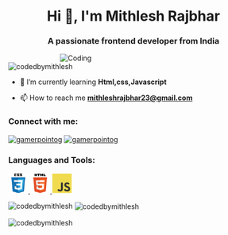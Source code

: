 <h1 align="center">Hi 👋, I'm Mithlesh Rajbhar</h1>
<h3 align="center">A passionate frontend developer from India</h3>

<img align="right" alt="Coding" width="400px" src="https://cdn.dribbble.com/users/2131993/screenshots/4948736/thoughtworks-gif_dribbble.gif">

<p align="left"> <img src="https://komarev.com/ghpvc/?username=codedbymithlesh&label=Profile%20views&color=0e75b6&style=flat" alt="codedbymithlesh" /> </p>

- 🌱 I’m currently learning **Html,css,Javascript**

- 📫 How to reach me **mithleshrajbhar23@gmail.com**

<h3 align="left">Connect with me:</h3>
<p align="left">
<a href="https://instagram.com/gamerpointog" target="blank"><img align="center" src="https://raw.githubusercontent.com/rahuldkjain/github-profile-readme-generator/master/src/images/icons/Social/instagram.svg" alt="gamerpointog" height="30" width="40" /></a>
<a href="https://www.youtube.com/@GamerPointOG" target="blank"><img align="center" src="https://raw.githubusercontent.com/rahuldkjain/github-profile-readme-generator/master/src/images/icons/Social/youtube.svg" alt="gamerpointog" height="30" width="40" /></a>
</p>

<h3 align="left">Languages and Tools:</h3>
<p align="left"> <a href="https://www.w3schools.com/css/" target="_blank" rel="noreferrer"> <img src="https://raw.githubusercontent.com/devicons/devicon/master/icons/css3/css3-original-wordmark.svg" alt="css3" width="40" height="40"/> </a> <a href="https://www.w3.org/html/" target="_blank" rel="noreferrer"> <img src="https://raw.githubusercontent.com/devicons/devicon/master/icons/html5/html5-original-wordmark.svg" alt="html5" width="40" height="40"/> </a> <a href="https://developer.mozilla.org/en-US/docs/Web/JavaScript" target="_blank" rel="noreferrer"> <img src="https://raw.githubusercontent.com/devicons/devicon/master/icons/javascript/javascript-original.svg" alt="javascript" width="40" height="40"/> </a> </p>

<p><img align="left" src="https://github-readme-stats.vercel.app/api/top-langs?username=codedbymithlesh&show_icons=true&locale=en&layout=compact" alt="codedbymithlesh" /></p>

<p>&nbsp;<img align="center" src="https://github-readme-stats.vercel.app/api?username=codedbymithlesh&show_icons=true&locale=en" alt="codedbymithlesh" /></p>

<p><img align="center" src="https://github-readme-streak-stats.herokuapp.com/?user=codedbymithlesh&" alt="codedbymithlesh" /></p>
